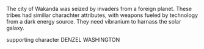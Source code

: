 The city of Wakanda was seized by invaders from a foreign planet. These tribes had similiar charachter attributes, with weapons fueled by technology from a dark energy source. They need vibranium to harnass the solar galaxy.

supporting character DENZEL WASHINGTON
